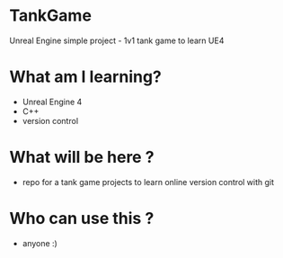 # TankGame
Unreal Engine simple project - 1v1 tank game to learn UE4

# What am I learning?
* Unreal Engine 4
* C++
* version control

# What will be here ?
* repo for a tank game projects to learn online version control with git

# Who can use this ?
* anyone :)
